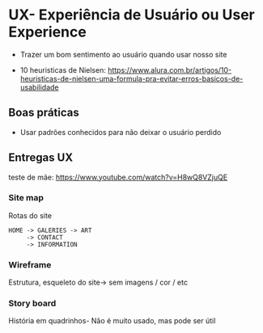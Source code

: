 # UX- Experiência de Usuário ou User Experience

- Trazer um bom sentimento ao usuário quando usar nosso site

- 10 heuristicas de Nielsen: https://www.alura.com.br/artigos/10-heuristicas-de-nielsen-uma-formula-pra-evitar-erros-basicos-de-usabilidade

## Boas práticas

- Usar padrões conhecidos para não deixar o usuário perdido

## Entregas UX

teste de mãe: https://www.youtube.com/watch?v=H8wQ8VZjuQE

### Site map

Rotas do site

```
HOME -> GALERIES -> ART
     -> CONTACT
     -> INFORMATION

```

### Wireframe

Estrutura, esqueleto do site-> sem imagens / cor / etc

### Story board

História em quadrinhos- Não é muito usado, mas pode ser útil
